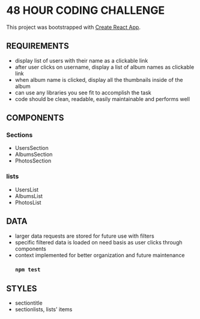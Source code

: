 
# 48 HOUR CODING CHALLENGE
This project was bootstrapped with [Create React App](https://github.com/facebook/create-react-app).

## REQUIREMENTS
- display list of users with their name as a clickable link
- after user clicks on username, display a list of album names as clickable link
- when album name is clicked, display all the thumbnails inside of the album
- can use any libraries you see fit to accomplish the task
- code should be clean, readable, easily maintainable and performs well

## COMPONENTS

### Sections
- UsersSection
- AlbumsSection
- PhotosSection

### lists
- UsersList
- AlbumsList
- PhotosList

## DATA
- larger data requests are stored for future use with filters
- specific filtered data is loaded on need basis as user clicks through  components
- context implemented for better organization and future maintenance
    ### `npm test`

## STYLES
- sectiontitle
- sectionlists, lists' items

